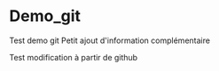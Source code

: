 # Demo_git
Test demo git 
Petit ajout d'information complémentaire

Test modification à partir de github

